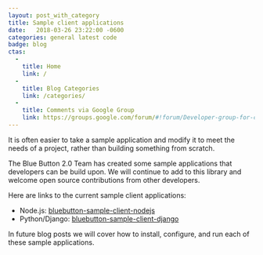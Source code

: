 ```yaml
---
layout: post_with_category
title: Sample client applications 
date:   2018-03-26 23:22:00 -0600
categories: general latest code
badge: blog
ctas:
  - 
    title: Home
    link: /
  - 
    title: Blog Categories
    link: /categories/
  -
    title: Comments via Google Group
    link: https://groups.google.com/forum/#!forum/Developer-group-for-cms-blue-button-api
---
```

It is often easier to take a sample application and modify 
it to meet the needs of a project, rather than building something from scratch. 

The Blue Button 2.0 Team has created some sample applications that developers can be build upon. We will 
continue to add to this library and welcome open source contributions from other developers. 

Here are links to the current sample client applications:

- Node.js: <a href="https://github.com/CMSgov/bluebutton-sample-client-nodejs" target="_blank">bluebutton-sample-client-nodejs</a>
- Python/Django: <a href="https://github.com/CMSgov/bluebutton-sample-client-django" target="_blank">bluebutton-sample-client-django</a>

In future blog posts we will cover how to install, configure, and run each of these 
sample applications.

